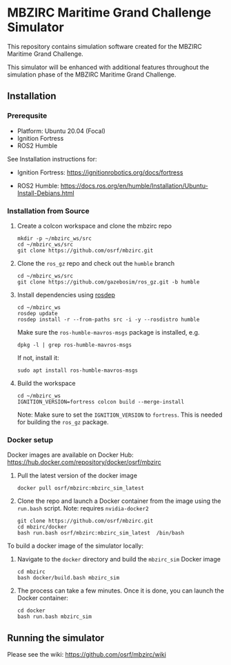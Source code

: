 # MBZIRC Maritime Grand Challenge Simulator

This repository contains simulation software created for the
MBZIRC Maritime Grand Challenge.

This simulator will be enhanced with additional features throughout the simulation phase of the MBZIRC Maritime Grand Challenge.

## Installation

### Prerequsite

* Platform: Ubuntu 20.04 (Focal)
* Ignition Fortress
* ROS2 Humble

See Installation instructions for:

* Ignition Fortress: https://ignitionrobotics.org/docs/fortress

* ROS2 Humble:  https://docs.ros.org/en/humble/Installation/Ubuntu-Install-Debians.html


### Installation from Source

1. Create a colcon workspace and clone the mbzirc repo

    ```
    mkdir -p ~/mbzirc_ws/src
    cd ~/mbzirc_ws/src
    git clone https://github.com/osrf/mbzirc.git
    ```

1. Clone the `ros_gz` repo and check out the `humble` branch

    ```
    cd ~/mbzirc_ws/src
    git clone https://github.com/gazebosim/ros_gz.git -b humble
    ```

1. Install dependencies using [rosdep](https://docs.ros.org/en/humble/Installation/Ubuntu-Install-Binary.html#installing-and-initializing-rosdep)

    ```
    cd ~/mbzirc_ws
    rosdep update
    rosdep install -r --from-paths src -i -y --rosdistro humble
    ```

    Make sure the `ros-humble-mavros-msgs` package is installed, e.g.

    ```
    dpkg -l | grep ros-humble-mavros-msgs
    ```

    If not, install it:

    ```
    sudo apt install ros-humble-mavros-msgs
    ```

1. Build the workspace

    ```
    cd ~/mbzirc_ws
    IGNITION_VERSION=fortress colcon build --merge-install
    ```

    Note: Make sure to set the `IGNITION_VERSION` to `fortress`. This is needed for building the `ros_gz` package.

### Docker setup

Docker images are available on Docker Hub: https://hub.docker.com/repository/docker/osrf/mbzirc

1. Pull the latest version of the docker image

    ```
    docker pull osrf/mbzirc:mbzirc_sim_latest
    ```

1. Clone the repo and launch a Docker container from the image using the `run.bash` script. Note: requires `nvidia-docker2`

    ```
    git clone https://github.com/osrf/mbzirc.git
    cd mbzirc/docker
    bash run.bash osrf/mbzirc:mbzirc_sim_latest  /bin/bash
    ```

To build a docker image of the simulator locally:


1. Navigate to the `docker` directory and build the `mbzirc_sim` Docker image

    ```
    cd mbzirc
    bash docker/build.bash mbzirc_sim
    ```

1.  The process can take a few minutes. Once it is done, you can launch the
 Docker container:

    ```
    cd docker
    bash run.bash mbzirc_sim
    ```

## Running the simulator

Please see the wiki:  https://github.com/osrf/mbzirc/wiki

